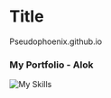 # Title
Pseudophoenix.github.io
### My Portfolio - Alok



![My Skills](https://skillicons.dev/icons?i=js,html,css,flask,django,opencv,pytorch)
